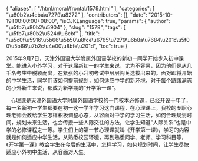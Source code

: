 {
    "aliases": [
        "/html/moral/frontal/1579.html"
    ],
    "categories": [
        "\u80b2\u4eba\u7279\u8272"
    ],
    "contributors": [],
    "date": "2015-10-19T00:00:00+08:00",
    "isCJKLanguage": true,
    "params": {
        "author": "\u5fb7\u80b2\u5904"
    },
    "slug": "1579",
    "tags": [
        "\u5fb7\u80b2\u524d\u6cbf"
    ],
    "title": "\u5c0f\u5916\u5b66\u5b50\u8fce\u6765\u7279\u6b8a\u7684\u201c\u5f00\u5b66\u7b2c\u4e00\u8bfe\u201d",
    "toc": true
}






2015年9月7日，天津外国语大学附属外国语学校的新初一同学开始步入初中课堂。能进入小外学习，对于这届新初一的学生来说，尤为不容易，因为他们是从几千名考生中脱颖而出，在紧张的小升初考试中层层闯关选拔出来的。面对即将开始的中学生活，同学们该如何提前规划，如何适应中学的新环境，对于每个踌躇满志的小外新生来说，都成为新学期的“开学第一课”。




   心理课是天津外国语大学附属外国语学校的一门校本必修课，已经开设十年了，每一名新初一学生都要在初一这一学年学习这门课程，在心理课上，我校的专职心理老师会教给学生怎样积极调整心态，从容面对中学的学习生活，如何合理规划时间，规划未来生活，也会传授一些人际交往的方法，让学生知道“人际关系”也是中学的必修课程之一等。学生们上的第一节心理课就叫《开学第一课》，学习的内容就是如何适应中学生活，从熟悉校园环境，再到熟悉同学、老师、学习科目等，《开学第一课》教会学生在今后的生活中，怎样学习，如何规划时间，让学生尽快适应小外初中生活，从容面对人生。




  





  



